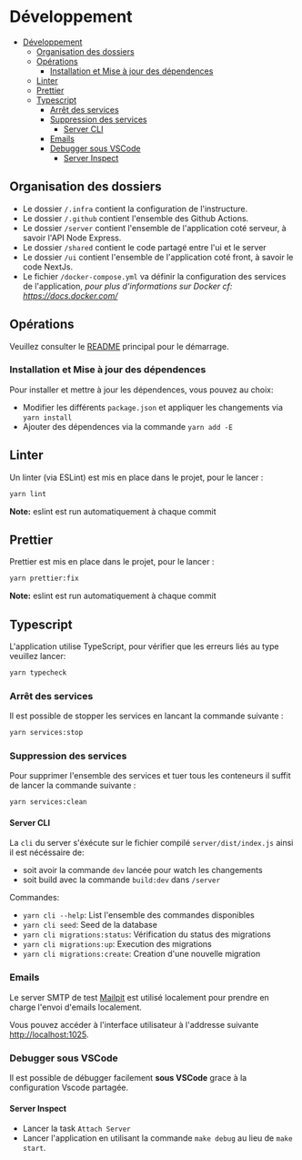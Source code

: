 # Développement

- [Développement](#développement)
  - [Organisation des dossiers](#organisation-des-dossiers)
  - [Opérations](#opérations)
    - [Installation et Mise à jour des dépendences](#installation-et-mise-à-jour-des-dépendences)
  - [Linter](#linter)
  - [Prettier](#prettier)
  - [Typescript](#typescript)
    - [Arrêt des services](#arrêt-des-services)
    - [Suppression des services](#suppression-des-services)
      - [Server CLI](#server-cli)
    - [Emails](#emails)
    - [Debugger sous VSCode](#debugger-sous-vscode)
      - [Server Inspect](#server-inspect)

## Organisation des dossiers

- Le dossier `/.infra` contient la configuration de l'instructure.
- Le dossier `/.github` contient l'ensemble des Github Actions.
- Le dossier `/server` contient l'ensemble de l'application coté serveur, à savoir l'API Node Express.
- Le dossier `/shared` contient le code partagé entre l'ui et le server
- Le dossier `/ui` contient l'ensemble de l'application coté front, à savoir le code NextJs.
- Le fichier `/docker-compose.yml` va définir la configuration des services de l'application, _pour plus d'informations sur Docker cf: https://docs.docker.com/_

## Opérations

Veuillez consulter le [README](../README.md#développement) principal pour le démarrage.

### Installation et Mise à jour des dépendences

Pour installer et mettre à jour les dépendences, vous pouvez au choix:

- Modifier les différents `package.json` et appliquer les changements via `yarn install`
- Ajouter des dépendences via la commande `yarn add -E`

## Linter

Un linter (via ESLint) est mis en place dans le projet, pour le lancer :

```bash
yarn lint
```

**Note:** eslint est run automatiquement à chaque commit

## Prettier

Prettier est mis en place dans le projet, pour le lancer :

```bash
yarn prettier:fix
```

**Note:** eslint est run automatiquement à chaque commit

## Typescript

L'application utilise TypeScript, pour vérifier que les erreurs liés au type veuillez lancer:

```bash
yarn typecheck
```

### Arrêt des services

Il est possible de stopper les services en lancant la commande suivante :

```bash
yarn services:stop
```

### Suppression des services

Pour supprimer l'ensemble des services et tuer tous les conteneurs il suffit de lancer la commande suivante :

```bash
yarn services:clean
```

#### Server CLI

La `cli` du server s'éxécute sur le fichier compilé `server/dist/index.js` ainsi il est nécéssaire de:

- soit avoir la commande `dev` lancée pour watch les changements
- soit build avec la commande `build:dev` dans `/server`

Commandes:

- `yarn cli --help`: List l'ensemble des commandes disponibles
- `yarn cli seed`: Seed de la database
- `yarn cli migrations:status`: Vérification du status des migrations
- `yarn cli migrations:up`: Execution des migrations
- `yarn cli migrations:create`: Creation d'une nouvelle migration

### Emails

Le server SMTP de test [Mailpit](https://github.com/axllent/mailpit) est utilisé localement pour prendre en charge l'envoi d'emails localement.

Vous pouvez accéder à l'interface utilisateur à l'addresse suivante [http://localhost:1025](http://localhost:1025).

### Debugger sous VSCode

Il est possible de débugger facilement **sous VSCode** grace à la configuration Vscode partagée.

#### Server Inspect

- Lancer la task `Attach Server`
- Lancer l'application en utilisant la commande `make debug` au lieu de `make start`.
